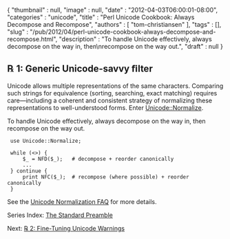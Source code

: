 {
   "thumbnail" : null,
   "image" : null,
   "date" : "2012-04-03T06:00:01-08:00",
   "categories" : "unicode",
   "title" : "Perl Unicode Cookbook: Always Decompose and Recompose",
   "authors" : [
      "tom-christiansen"
   ],
   "tags" : [],
   "slug" : "/pub/2012/04/perl-unicode-cookbook-always-decompose-and-recompose.html",
   "description" : "To handle Unicode effectively, always decompose on the way in, then\nrecompose on the way out.",
   "draft" : null
}



**℞ 1: Generic Unicode-savvy ﬁlter**
------------------------------------

Unicode allows multiple representations of the same characters. Comparing such strings for equivalence (sorting, searching, exact matching) requires care—including a coherent and consistent strategy of normalizing these representations to well-understood forms. Enter [Unicode::Normalize](http://search.cpan.org/perldoc?Unicode::Normalize).

To handle Unicode effectively, always decompose on the way in, then recompose on the way out.

     use Unicode::Normalize;

     while (<>) {
         $_ = NFD($_);   # decompose + reorder canonically
         ...
     } continue {
         print NFC($_);  # recompose (where possible) + reorder canonically
     }

See the [Unicode Normalization FAQ](http://www.unicode.org/faq/normalization.html) for more details.

Series Index: [The Standard Preamble](/pub/2012/04/perlunicook-standard-preamble.html)

Next: [℞ 2: Fine-Tuning Unicode Warnings](/pub/2012/04/perl-unicook-fine-tuning-warnings.html)
